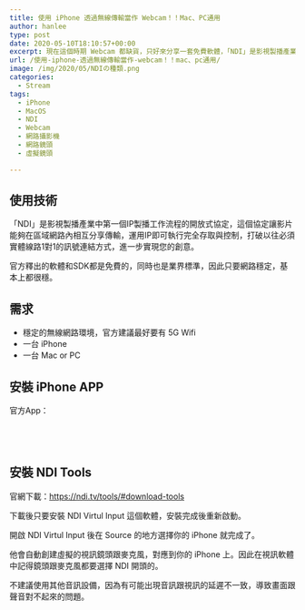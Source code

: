 ```yaml
---
title: 使用 iPhone 透過無線傳輸當作 Webcam！！Mac、PC通用
author: hanlee
type: post
date: 2020-05-10T18:10:57+00:00
excerpt: 現在這個時期 Webcam 都缺貨，只好來分享一套免費軟體，「NDI」是影視製播產業中第一個IP製播工作流程的開放式協定，這個協定讓影片能夠在區域網路內相互分享傳輸，運用IP即可執行完全存取與控制，讓你可以使用 iPhone 透過無線傳輸當作 Webcam！！
url: /使用-iphone-透過無線傳輸當作-webcam！！mac、pc通用/
image: /img/2020/05/NDIの種類.png
categories:
  - Stream
tags:
  - iPhone
  - MacOS
  - NDI
  - Webcam
  - 網路攝影機
  - 網路鏡頭
  - 虛擬鏡頭

---
```

## 使用技術

「NDI」是影視製播產業中第一個IP製播工作流程的開放式協定，這個協定讓影片能夠在區域網路內相互分享傳輸，運用IP即可執行完全存取與控制，打破以往必須實體線路1對1的訊號連結方式，進一步實現您的創意。

官方釋出的軟體和SDK都是免費的，同時也是業界標準，因此只要網路穩定，基本上都很穩。

## 需求

* 穩定的無線網路環境，官方建議最好要有 5G Wifi
* 一台 iPhone
* 一台 Mac or PC

## 安裝 iPhone APP

官方App：

<a href="https://apps.apple.com/tw/app/ndi-hx-camera/id1477266080?mt=8" style="display:inline-block;overflow:hidden;background:url(https://linkmaker.itunes.apple.com/zh-tw/badge-lrg.svg?releaseDate=2019-09-14&kind=iossoftware&bubble=ios_apps) no-repeat;width:135px;height:40px;"></a>

## 安裝 NDI Tools

官網下載：<https://ndi.tv/tools/#download-tools>

下載後只要安裝 NDI Virtul Input 這個軟體，安裝完成後重新啟動。

開啟 NDI Virtul Input 後在 Source 的地方選擇你的 iPhone 就完成了。

他會自動創建虛擬的視訊鏡頭跟麥克風，對應到你的 iPhone 上。因此在視訊軟體中記得鏡頭跟麥克風都要選擇 NDI 開頭的。

不建議使用其他音訊設備，因為有可能出現音訊跟視訊的延遲不一致，導致畫面跟聲音對不起來的問題。
